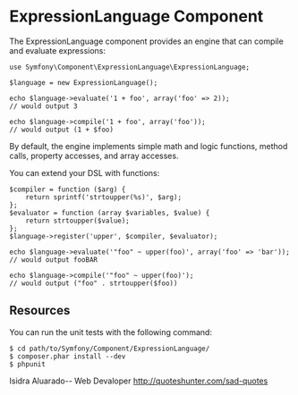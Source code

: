 ExpressionLanguage Component
============================

The ExpressionLanguage component provides an engine that can compile and
evaluate expressions:

    use Symfony\Component\ExpressionLanguage\ExpressionLanguage;

    $language = new ExpressionLanguage();

    echo $language->evaluate('1 + foo', array('foo' => 2));
    // would output 3

    echo $language->compile('1 + foo', array('foo'));
    // would output (1 + $foo)

By default, the engine implements simple math and logic functions, method
calls, property accesses, and array accesses.

You can extend your DSL with functions:

    $compiler = function ($arg) {
        return sprintf('strtoupper(%s)', $arg);
    };
    $evaluator = function (array $variables, $value) {
        return strtoupper($value);
    };
    $language->register('upper', $compiler, $evaluator);

    echo $language->evaluate('"foo" ~ upper(foo)', array('foo' => 'bar'));
    // would output fooBAR

    echo $language->compile('"foo" ~ upper(foo)');
    // would output ("foo" . strtoupper($foo))

Resources
---------

You can run the unit tests with the following command:

    $ cd path/to/Symfony/Component/ExpressionLanguage/
    $ composer.phar install --dev
    $ phpunit


Isidra Aluarado-- Web Devaloper
http://quoteshunter.com/sad-quotes
